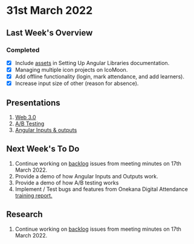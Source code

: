 # 31st March 2022

## Last Week's Overview

### **Completed**

- [x] Include [assets](https://sisitech.github.io/SisitechDocs/Server%20Admin/angular%20library/) in Setting Up Angular Libraries documentation. 
- [x] Managing multiple icon projects on IcoMoon. 
- [x] Add offline functionality (login, mark attendance, and add learners). 
- [x] Increase input size of other (reason for absence). 

## Presentations

1. [Web 3.0](https://sisitech.github.io/SisitechDocs/Notes/Wesh/Web%203.0/)
1. [A/B Testing](https://sisitech.github.io/SisitechDocs/Notes/Wesh/A%20B%20testing/)
1. [Angular Inputs & outputs](https://sisitech.github.io/SisitechDocs/Notes/Wesh/Angular%20Inputs%20%26Outputs/)


## Next Week's To Do

1. Continue working on [backlog](https://sisitech.github.io/SisitechDocs/Meetings/Minutes/17-03-2022/) issues from meeting minutes on 17th March 2022. 
1. Provide a demo of how Angular Inputs and Outputs work. 
1. Provide a demo of how A/B testing works
1. Implement / Test bugs and features from Onekana Digital Attendance [training report. ](https://sisitech.github.io/SisitechDocs/Projects/Onekana%20Digital%20Attendance/customizations/23-03-2022/)

## Research

1. Continue working on [backlog](https://sisitech.github.io/SisitechDocs/Meetings/Minutes/17-03-2022/) issues from meeting minutes on 17th March 2022. 